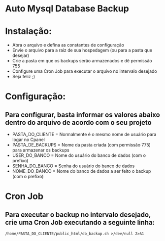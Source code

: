 # Auto Mysql Database Backup

# Instalação:
 - Abra o arquivo e defina as constantes de configuração
 - Envie o arquivo para a raíz de sua hospedagem (ou para a pasta que desejar)
 - Crie a pasta em que os backups serão armazenados e dê permissão 755
 - Configure uma Cron Job para executar o arquivo no intervalo desejado
 - Seja feliz ;)
 
# Configuração:
## Para configurar, basta informar os valores abaixo dentro do arquivo de acordo com o seu projeto
 - PASTA_DO_CLIENTE = Normalmente é o mesmo nome de usuário para logar no Cpanel
 - PASTA_DE_BACKUPS = Nome da pasta criada (com permissão 775) para armazenar os backups
 - USER_DO_BANCO = Nome do usuário do banco de dados (com o prefixo)
 - SENHA_DO_BANCO = Senha do usuário do banco de dados
 - NOME_DO_BANCO = Nome do banco de dados a ser feito o backup (com o prefixo)

# Cron Job
## Para executar o backup no intervalo desejado, crie uma Cron Job executando a seguinte linha:
 `/home/PASTA_DO_CLIENTE/public_html/db_backup.sh >/dev/null 2>&1`
 


